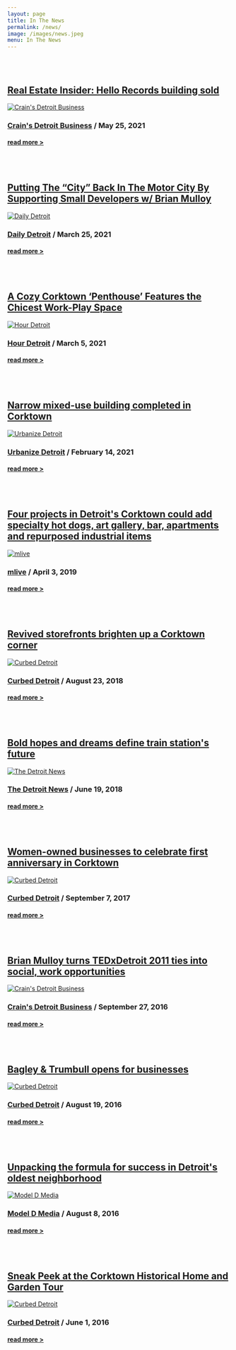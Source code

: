 ```yaml
---
layout: page
title: In The News
permalink: /news/
image: /images/news.jpeg
menu: In The News
---
```


<br>
<br>

## [Real Estate Insider: Hello Records building sold](https://www.crainsdetroit.com/voices-kirk-pinho/real-estate-insider-affordable-senior-housing-complex-across-belle-isle-sale)
[![Crain's Detroit Business](/images/news/05252021.jpeg "Crain's Detroit Business")](https://www.crainsdetroit.com/voices-kirk-pinho/real-estate-insider-affordable-senior-housing-complex-across-belle-isle-sale)
### [Crain's Detroit Business](https://www.crainsdetroit.com/voices-kirk-pinho/real-estate-insider-affordable-senior-housing-complex-across-belle-isle-sale) / May 25, 2021
#### [read more >](https://www.crainsdetroit.com/voices-kirk-pinho/real-estate-insider-affordable-senior-housing-complex-across-belle-isle-sale)

<br>
<br>

## [Putting The “City” Back In The Motor City By Supporting Small Developers w/ Brian Mulloy](http://www.dailydetroit.com/2021/03/25/putting-the-city-back-in-the-motor-city-by-supporting-small-developers-w-brian-mulloy/)
[![Daily Detroit](/images/news/03252021.jpeg "Daily Detroit")](http://www.dailydetroit.com/2021/03/25/putting-the-city-back-in-the-motor-city-by-supporting-small-developers-w-brian-mulloy/)
### [Daily Detroit](http://www.dailydetroit.com/2021/03/25/putting-the-city-back-in-the-motor-city-by-supporting-small-developers-w-brian-mulloy/) / March 25, 2021
#### [read more >](http://www.dailydetroit.com/2021/03/25/putting-the-city-back-in-the-motor-city-by-supporting-small-developers-w-brian-mulloy/)

<br>
<br>

## [A Cozy Corktown ‘Penthouse’ Features the Chicest Work-Play Space](https://www.hourdetroit.com/home-living/a-cozy-corktown-penthouse-features-the-chicest-work-play-space/)
[![Hour Detroit](/images/news/03052021.jpeg "Hour Detroit")](https://www.hourdetroit.com/home-living/a-cozy-corktown-penthouse-features-the-chicest-work-play-space/)
### [Hour Detroit](https://www.hourdetroit.com/home-living/a-cozy-corktown-penthouse-features-the-chicest-work-play-space/) / March 5, 2021
#### [read more >](https://www.hourdetroit.com/home-living/a-cozy-corktown-penthouse-features-the-chicest-work-play-space/)

<br>
<br>

## [Narrow mixed-use building completed in Corktown](https://urbanize.city/detroit/post/narrow-mixed-use-building-completed-corktown)
[![Urbanize Detroit](/images/news/02142021.jpeg "Urbanize Detroit")](https://urbanize.city/detroit/post/narrow-mixed-use-building-completed-corktown)
### [Urbanize Detroit](https://urbanize.city/detroit/post/narrow-mixed-use-building-completed-corktown) / February 14, 2021
#### [read more >](https://urbanize.city/detroit/post/narrow-mixed-use-building-completed-corktown)

<br>
<br>

## [Four projects in Detroit's Corktown could add specialty hot dogs, art gallery, bar, apartments and repurposed industrial items](https://www.mlive.com/business/detroit/2014/05/four_projects_in_detroits_cork.html)
[![mlive](/images/news/04032019.jpeg "mlive")](https://www.mlive.com/business/detroit/2014/05/four_projects_in_detroits_cork.html)
### [mlive](https://www.mlive.com/business/detroit/2014/05/four_projects_in_detroits_cork.html) / April 3, 2019
#### [read more >](https://www.mlive.com/business/detroit/2014/05/four_projects_in_detroits_cork.html)

<br>
<br>

## [Revived storefronts brighten up a Corktown corner](https://detroit.curbed.com/2018/8/23/17760618/corktown-storefront-renovation-bagley-trumbull)
[![Curbed Detroit](/images/news/08232018.jpeg "Curbed Detroit")](https://detroit.curbed.com/2018/8/23/17760618/corktown-storefront-renovation-bagley-trumbull)
### [Curbed Detroit](https://detroit.curbed.com/2018/8/23/17760618/corktown-storefront-renovation-bagley-trumbull) / August 23, 2018
#### [read more >](https://detroit.curbed.com/2018/8/23/17760618/corktown-storefront-renovation-bagley-trumbull)

<br>
<br>

## [Bold hopes and dreams define train station's future](https://www.detroitnews.com/story/business/autos/2018/06/19/michigan-central-depot-public-reaction/715178002/)
[![The Detroit News](/images/news/06192018.jpeg "The Detroit News")](https://www.detroitnews.com/story/business/autos/2018/06/19/michigan-central-depot-public-reaction/715178002/)
### [The Detroit News](https://www.detroitnews.com/story/business/autos/2018/06/19/michigan-central-depot-public-reaction/715178002/) / June 19, 2018
#### [read more >](https://www.detroitnews.com/story/business/autos/2018/06/19/michigan-central-depot-public-reaction/715178002/)

<br>
<br>

## [Women-owned businesses to celebrate first anniversary in Corktown](https://detroit.curbed.com/2017/9/7/16267458/women-owned-businesses-corktown)
[![Curbed Detroit](/images/news/09072017.jpeg "Curbed Detroit")](https://detroit.curbed.com/2017/9/7/16267458/women-owned-businesses-corktown)
### [Curbed Detroit](https://detroit.curbed.com/2017/9/7/16267458/women-owned-businesses-corktown) / September 7, 2017
#### [read more >](https://detroit.curbed.com/2017/9/7/16267458/women-owned-businesses-corktown)

<br>
<br>

## [Brian Mulloy turns TEDxDetroit 2011 ties into social, work opportunities](https://www.crainsdetroit.com/article/20160927/BLOG104/160929842/brian-mulloy-turns-tedxdetroit-2011-ties-into-social-work)
[![Crain's Detroit Business](/images/news/09272016.jpeg "Crain's Detroit Business")](https://www.crainsdetroit.com/article/20160927/BLOG104/160929842/brian-mulloy-turns-tedxdetroit-2011-ties-into-social-work)
### [Crain's Detroit Business](https://www.crainsdetroit.com/article/20160927/BLOG104/160929842/brian-mulloy-turns-tedxdetroit-2011-ties-into-social-work) / September 27, 2016
#### [read more >](https://www.crainsdetroit.com/article/20160927/BLOG104/160929842/brian-mulloy-turns-tedxdetroit-2011-ties-into-social-work)

<br>
<br>

## [Bagley & Trumbull opens for businesses](https://detroit.curbed.com/2016/8/19/12555054/bagley-trumbull-corktown-businesses)
[![Curbed Detroit](/images/news/08192016.jpeg "Curbed Detroit")]()
### [Curbed Detroit](https://detroit.curbed.com/2016/8/19/12555054/bagley-trumbull-corktown-businesses) / August 19, 2016
#### [read more >](https://detroit.curbed.com/2016/8/19/12555054/bagley-trumbull-corktown-businesses)

<br>
<br>

## [Unpacking the formula for success in Detroit's oldest neighborhood](https://www.modeldmedia.com/features/corktown-unpacked-072816.aspx)
[![Model D Media](/images/news/08082016.jpeg "Model D Media")]()
### [Model D Media](https://www.modeldmedia.com/features/corktown-unpacked-072816.aspx) / August 8, 2016
#### [read more >](https://www.modeldmedia.com/features/corktown-unpacked-072816.aspx)

<br>
<br>

## [Sneak Peek at the Corktown Historical Home and Garden Tour](https://detroit.curbed.com/2016/6/1/11823278/sneak-peek-corktown-historical-home-garden-tour)
[![Curbed Detroit](/images/news/06012016.jpeg "Curbed Detroit")](https://detroit.curbed.com/2016/6/1/11823278/sneak-peek-corktown-historical-home-garden-tour)
### [Curbed Detroit](https://detroit.curbed.com/2016/6/1/11823278/sneak-peek-corktown-historical-home-garden-tour) / June 1, 2016 
#### [read more >](https://detroit.curbed.com/2016/6/1/11823278/sneak-peek-corktown-historical-home-garden-tour)
